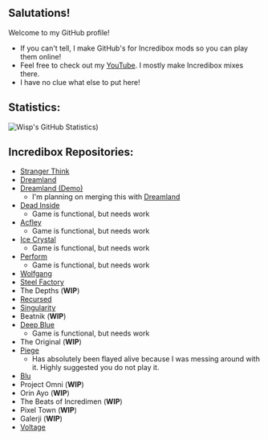 ## Salutations!

<!--
**Wisp3Abyss/wisp3abyss** is a ✨ _special_ ✨ repository because its `README.md` (this file) appears on your GitHub profile.

Here are some ideas to get you started:

- 🔭 I’m currently working on ...
- 🌱 I’m currently learning ...
- 👯 I’m looking to collaborate on ...
- 🤔 I’m looking for help with ...
- 💬 Ask me about ...
- 📫 How to reach me: ...
- 😄 Pronouns: ...
- ⚡ Fun fact: ...
-->
Welcome to my GitHub profile!

- If you can't tell, I make GitHub's for Incredibox mods so you can play them online!
- Feel free to check out my [YouTube](https://www.youtube.com/@Wisp3Abyss). I mostly make Incredibox mixes there.
- I have no clue what else to put here!

## Statistics:
![Wisp's GitHub Statistics](https://github-readme-stats.vercel.app/api?username=wisp3abyss&show_icons=true&theme=cobalt&show=reviews,discussions_started,discussions_answered,prs_merged,prs_merged_percentage))

## Incredibox Repositories:
- [Stranger Think](https://wisp3abyss.github.io/stranger-think)
- [Dreamland](https://wisp3abyss.github.io/dreamland) 
- [Dreamland (Demo)](https://wisp3abyss.github.io/dreamland-demo)
  - I'm planning on merging this with [Dreamland](https://wisp3abyss.github.io/dreamland)
- [Dead Inside](https://wisp3abyss.github.io/dead-inside)
  - Game is functional, but needs work
- [Acfley](https://wisp3abyss.github.io/acfley)
  - Game is functional, but needs work
- [Ice Crystal](https://wisp3abyss.github.io/ice-crystal)
  - Game is functional, but needs work
- [Perform](https://wisp3abyss.github.io/perform)
  - Game is functional, but needs work
- [Wolfgang](https://wisp3abyss.github.io/wolfgang)
- [Steel Factory](https://wisp3abyss.github.io/steel-factory)
- The Depths (**WIP**)
- [Recursed](https://wisp3abyss.github.io/recursed)
- [Singularity](https://wisp3abyss.github.io/singularity)
- Beatnik (**WIP**)
- [Deep Blue](http://wisp3abyss.github.io/deep-blue)
  - Game is functional, but needs work
- The Original (**WIP**)
- [Piege](https://wisp3abyss.github.io/piege)
  - Has absolutely been flayed alive because I was messing around with it. Highly suggested you do not play it.
- [Blu](https://wisp3abyss.github.io/blu)
- Project Omni (**WIP**)
- Orin Ayo (**WIP**)
- The Beats of Incredimen (**WIP**)
- Pixel Town (**WIP**)
- Galerji (**WIP**)
- [Voltage](https://wisp3abyss.github.io/voltage)

